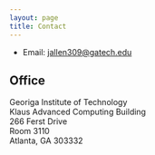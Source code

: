 ```yaml
---
layout: page
title: Contact
---
```


* Email: jallen309@gatech.edu

## Office

Georiga Institute of Technology  
Klaus Advanced Computing Building   
266 Ferst Drive  
Room 3110  
Atlanta, GA 303332  

